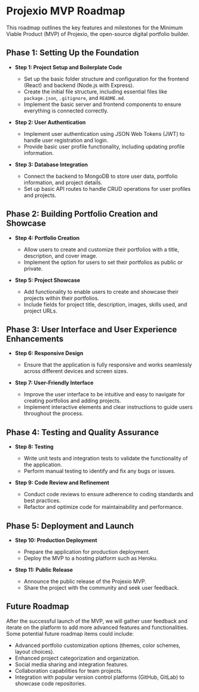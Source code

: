 # Projexio MVP Roadmap

This roadmap outlines the key features and milestones for the Minimum Viable Product (MVP) of Projexio, the open-source digital portfolio builder.

## Phase 1: Setting Up the Foundation

- **Step 1: Project Setup and Boilerplate Code**
  - Set up the basic folder structure and configuration for the frontend (React) and backend (Node.js with Express).
  - Create the initial file structure, including essential files like `package.json`, `.gitignore`, and `README.md`.
  - Implement the basic server and frontend components to ensure everything is connected correctly.

- **Step 2: User Authentication**
  - Implement user authentication using JSON Web Tokens (JWT) to handle user registration and login.
  - Provide basic user profile functionality, including updating profile information.

- **Step 3: Database Integration**
  - Connect the backend to MongoDB to store user data, portfolio information, and project details.
  - Set up basic API routes to handle CRUD operations for user profiles and projects.

## Phase 2: Building Portfolio Creation and Showcase

- **Step 4: Portfolio Creation**
  - Allow users to create and customize their portfolios with a title, description, and cover image.
  - Implement the option for users to set their portfolios as public or private.

- **Step 5: Project Showcase**
  - Add functionality to enable users to create and showcase their projects within their portfolios.
  - Include fields for project title, description, images, skills used, and project URLs.

## Phase 3: User Interface and User Experience Enhancements

- **Step 6: Responsive Design**
  - Ensure that the application is fully responsive and works seamlessly across different devices and screen sizes.

- **Step 7: User-Friendly Interface**
  - Improve the user interface to be intuitive and easy to navigate for creating portfolios and adding projects.
  - Implement interactive elements and clear instructions to guide users throughout the process.

## Phase 4: Testing and Quality Assurance

- **Step 8: Testing**
  - Write unit tests and integration tests to validate the functionality of the application.
  - Perform manual testing to identify and fix any bugs or issues.

- **Step 9: Code Review and Refinement**
  - Conduct code reviews to ensure adherence to coding standards and best practices.
  - Refactor and optimize code for maintainability and performance.

## Phase 5: Deployment and Launch

- **Step 10: Production Deployment**
  - Prepare the application for production deployment.
  - Deploy the MVP to a hosting platform such as Heroku.

- **Step 11: Public Release**
  - Announce the public release of the Projexio MVP.
  - Share the project with the community and seek user feedback.

## Future Roadmap

After the successful launch of the MVP, we will gather user feedback and iterate on the platform to add more advanced features and functionalities. Some potential future roadmap items could include:

- Advanced portfolio customization options (themes, color schemes, layout choices).
- Enhanced project categorization and organization.
- Social media sharing and integration features.
- Collaboration capabilities for team projects.
- Integration with popular version control platforms (GitHub, GitLab) to showcase code repositories.
